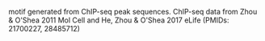 motif generated from ChIP-seq peak sequences. ChIP-seq data from Zhou & O'Shea 2011 Mol Cell and He, Zhou & O'Shea 2017 eLife (PMIDs: 21700227, 28485712)
